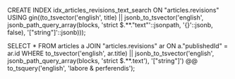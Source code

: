 CREATE INDEX idx_articles_revisions_text_search ON "articles.revisions" USING gin((to_tsvector('english', title) || jsonb_to_tsvector('english', jsonb_path_query_array(blocks, 'strict $.**."text"'::jsonpath, '{}'::jsonb, false), '["string"]'::jsonb)));

SELECT * FROM articles a
JOIN "articles.revisions" ar ON a."publishedId" = ar.id
WHERE to_tsvector('english', ar.title)
  || jsonb_to_tsvector('english', jsonb_path_query_array(blocks, 'strict $.**.text'), '["string"]')
  @@ to_tsquery('english', 'labore & perferendis');
